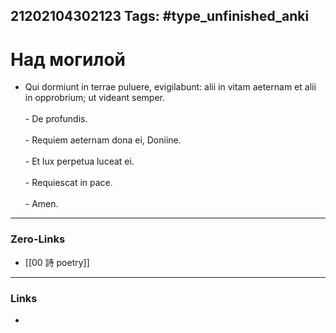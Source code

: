 21202104302123
Tags: #type_unfinished_anki 
---
# Над могилой

- Qui dormiunt in terrae puluere, evigilabunt: alii in vitam aeternam et alii in opprobrium; ut videant semper.<br><br>- De profundis.<br><br>- Requiem aeternam dona ei, Doniine.<br><br>- Et lux perpetua luceat ei.<br><br>- Requiescat in pace.<br><br>- Amen.

---
### Zero-Links
- [[00 詩 poetry]]
---
### Links
-
